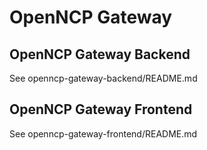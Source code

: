 # OpenNCP Gateway

## OpenNCP Gateway Backend

See openncp-gateway-backend/README.md

## OpenNCP Gateway Frontend

See openncp-gateway-frontend/README.md